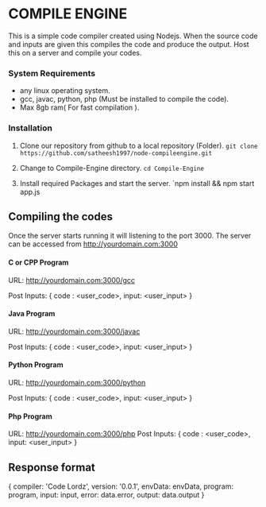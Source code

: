 # COMPILE ENGINE

This is a simple code compiler created using Nodejs. When the source code and inputs are given this compiles the code and produce the output. Host this on a server and compile your codes.

### System Requirements
- any linux operating system.
- gcc, javac, python, php (Must be installed to compile the code).
- Max 8gb ram( For fast compilation ).

### Installation
1. Clone our repository from github to a local repository (Folder).
`git clone https://github.com/satheesh1997/node-compileengine.git`

2. Change to Compile-Engine directory.
`cd Compile-Engine`

3. Install required Packages and start the server.
`npm install && npm start app.js

## Compiling the codes
Once the server starts running it will listening to the port 3000.  The server can be accessed from http://yourdomain.com:3000
#### C or CPP Program
URL: http://yourdomain.com:3000/gcc

Post Inputs: {
	code : <user_code>,
	input: <user_input>
}
#### Java Program
URL: http://yourdomain.com:3000/javac

Post Inputs: {
	code : <user_code>,
	input: <user_input>
}
#### Python Program
URL: http://yourdomain.com:3000/python

Post Inputs: {
	code : <user_code>,
	input: <user_input>
}
#### Php Program
URL: http://yourdomain.com:3000/php
Post Inputs: {
	code : <user_code>,
	input: <user_input>
}
## Response format
{
            compiler: 'Code Lordz',
            version: '0.0.1',
            envData: envData,
            program: program,
            input: input,
            error: data.error,
            output: data.output
}
